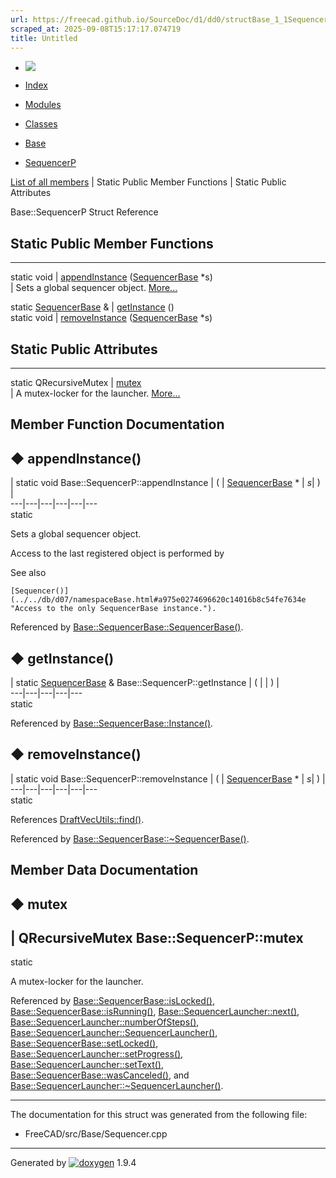 ```yaml
---
url: https://freecad.github.io/SourceDoc/d1/dd0/structBase_1_1SequencerP.html
scraped_at: 2025-09-08T15:17:17.074719
title: Untitled
---
```


  * [ ![](https://www.freecad.org/svg/logo-freecad.svg) ](https://freecadweb.org "FreeCAD")
  * [Index](../../index.html "Index")
  * [Modules](../../modules.html "Modules list")
  * [Classes](../../annotated.html "Annotated list")

  * [Base](../../db/d07/namespaceBase.html)
  * [SequencerP](../../d1/dd0/structBase_1_1SequencerP.html)

[List of all members](../../d3/d24/structBase_1_1SequencerP-members.html) | Static Public Member Functions | Static Public Attributes

Base::SequencerP Struct Reference

##  Static Public Member Functions  
  
---  
static void | [appendInstance](../../d1/dd0/structBase_1_1SequencerP.html#aac33512cc5793d5d006bdcd7515b1834) ([SequencerBase](../../d5/d0d/classBase_1_1SequencerBase.html) *s)  
| Sets a global sequencer object.
[More...](../../d1/dd0/structBase_1_1SequencerP.html#aac33512cc5793d5d006bdcd7515b1834)  
  
static [SequencerBase](../../d5/d0d/classBase_1_1SequencerBase.html) & | [getInstance](../../d1/dd0/structBase_1_1SequencerP.html#adcd309a8b32cb6373682a4569315803d) ()  
static void | [removeInstance](../../d1/dd0/structBase_1_1SequencerP.html#a294b0ebb9f3c4644a65fe2df79c9ed70) ([SequencerBase](../../d5/d0d/classBase_1_1SequencerBase.html) *s)  
  
##  Static Public Attributes  
  
---  
static QRecursiveMutex | [mutex](../../d1/dd0/structBase_1_1SequencerP.html#a0bde1ec1441d27caba8ee72a0aa378b0)  
| A mutex-locker for the launcher.
[More...](../../d1/dd0/structBase_1_1SequencerP.html#a0bde1ec1441d27caba8ee72a0aa378b0)  
  
  
## Member Function Documentation

## ◆ appendInstance()

| static void Base::SequencerP::appendInstance  | ( | [SequencerBase](../../d5/d0d/classBase_1_1SequencerBase.html) *  | _s_| ) |   
---|---|---|---|---|---  
static  
  
Sets a global sequencer object.

Access to the last registered object is performed by

See also

    [Sequencer()](../../db/d07/namespaceBase.html#a975e0274696620c14016b8c54fe7634e "Access to the only SequencerBase instance."). 

Referenced by
[Base::SequencerBase::SequencerBase()](../../d5/d0d/classBase_1_1SequencerBase.html#a2e3a2199b335137138937c9ef7fc326f).

## ◆ getInstance()

| static [SequencerBase](../../d5/d0d/classBase_1_1SequencerBase.html) & Base::SequencerP::getInstance  | ( | | ) |   
---|---|---|---|---  
static  
  
Referenced by
[Base::SequencerBase::Instance()](../../d5/d0d/classBase_1_1SequencerBase.html#aa05bb36f60b72f0bdde3ee8bdea0490d).

## ◆ removeInstance()

| static void Base::SequencerP::removeInstance  | ( | [SequencerBase](../../d5/d0d/classBase_1_1SequencerBase.html) *  | _s_| ) |   
---|---|---|---|---|---  
static  
  
References
[DraftVecUtils::find()](../../dc/dc3/group__DRAFTVECUTILS.html#gaf764683bba7871d8f3d64db4fb2a41a9).

Referenced by
[Base::SequencerBase::~SequencerBase()](../../d5/d0d/classBase_1_1SequencerBase.html#a33bef6ebde4a0cf72fa5c542e519a8d2).

## Member Data Documentation

## ◆ mutex

| QRecursiveMutex Base::SequencerP::mutex  
---  
static  
  
A mutex-locker for the launcher.

Referenced by
[Base::SequencerBase::isLocked()](../../d5/d0d/classBase_1_1SequencerBase.html#a84588b6e9b8924d463aecfc3ab088283),
[Base::SequencerBase::isRunning()](../../d5/d0d/classBase_1_1SequencerBase.html#a06f770a5ba78c654f4d132b235bccd28),
[Base::SequencerLauncher::next()](../../d0/dcc/classBase_1_1SequencerLauncher.html#ab82c78eee0e3e0f79b3d99950e689b4a),
[Base::SequencerLauncher::numberOfSteps()](../../d0/dcc/classBase_1_1SequencerLauncher.html#ab9458a363b7531131baafbd060f12608),
[Base::SequencerLauncher::SequencerLauncher()](../../d0/dcc/classBase_1_1SequencerLauncher.html#a1f72a046f7e9bab1995df453593d969d),
[Base::SequencerBase::setLocked()](../../d5/d0d/classBase_1_1SequencerBase.html#a137ca2a91b990d8053be9f3ca6add1ff),
[Base::SequencerLauncher::setProgress()](../../d0/dcc/classBase_1_1SequencerLauncher.html#a74937014111344719ab100ed721b1e16),
[Base::SequencerLauncher::setText()](../../d0/dcc/classBase_1_1SequencerLauncher.html#a5a3b21d5fbeeb1c5ab6d91b55b724950),
[Base::SequencerBase::wasCanceled()](../../d5/d0d/classBase_1_1SequencerBase.html#a3e0668144ea48ef7cd9040513bcc4b3c),
and
[Base::SequencerLauncher::~SequencerLauncher()](../../d0/dcc/classBase_1_1SequencerLauncher.html#a7471e6530431b1805b27d0e2af90b7a3).

* * *

The documentation for this struct was generated from the following file:

  * FreeCAD/src/Base/Sequencer.cpp

* * *

Generated by
[![doxygen](../../doxygen.svg)](https://www.doxygen.org/index.html) 1.9.4

